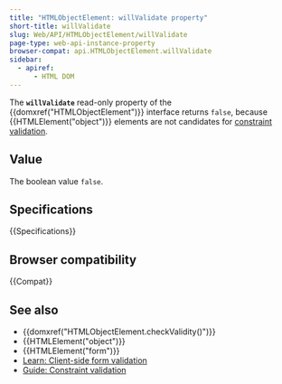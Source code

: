 ```yaml
---
title: "HTMLObjectElement: willValidate property"
short-title: willValidate
slug: Web/API/HTMLObjectElement/willValidate
page-type: web-api-instance-property
browser-compat: api.HTMLObjectElement.willValidate
sidebar:
  - apiref:
      - HTML DOM
---
```


The **`willValidate`** read-only property of the {{domxref("HTMLObjectElement")}} interface returns `false`, because {{HTMLElement("object")}} elements are not candidates for [constraint validation](/en-US/docs/Web/HTML/Guides/Constraint_validation).

## Value

The boolean value `false`.

## Specifications

{{Specifications}}

## Browser compatibility

{{Compat}}

## See also

- {{domxref("HTMLObjectElement.checkValidity()")}}
- {{HTMLElement("object")}}
- {{HTMLElement("form")}}
- [Learn: Client-side form validation](/en-US/docs/Learn_web_development/Extensions/Forms/Form_validation)
- [Guide: Constraint validation](/en-US/docs/Web/HTML/Guides/Constraint_validation)
